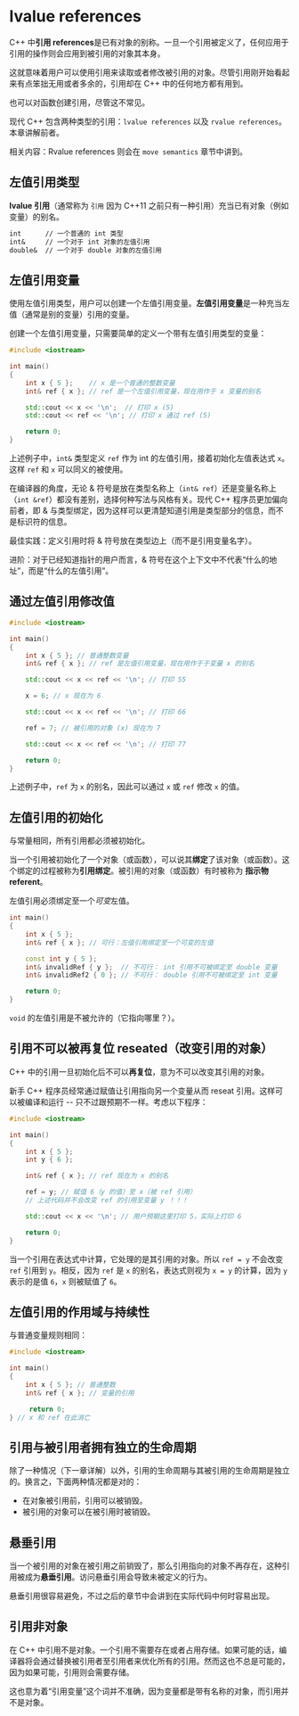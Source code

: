 # lvalue references

C++ 中**引用 references**是已有对象的别称。一旦一个引用被定义了，任何应用于引用的操作则会应用到被引用的对象其本身。

这就意味着用户可以使用引用来读取或者修改被引用的对象。尽管引用刚开始看起来有点笨拙无用或者多余的，引用却在 C++ 中的任何地方都有用到。

也可以对函数创建引用，尽管这不常见。

现代 C++ 包含两种类型的引用：`lvalue references` 以及 `rvalue references`。本章讲解前者。

相关内容：Rvalue references 则会在 `move semantics` 章节中讲到。

## 左值引用类型

**lvalue 引用**（通常称为 `引用` 因为 C++11 之前只有一种引用）充当已有对象（例如变量）的别名。

```txt
int      // 一个普通的 int 类型
int&     // 一个对于 int 对象的左值引用
double&  // 一个对于 double 对象的左值引用
```

## 左值引用变量

使用左值引用类型，用户可以创建一个左值引用变量。**左值引用变量**是一种充当左值（通常是别的变量）引用的变量。

创建一个左值引用变量，只需要简单的定义一个带有左值引用类型的变量：

```cpp
#include <iostream>

int main()
{
    int x { 5 };    // x 是一个普通的整数变量
    int& ref { x }; // ref 是一个左值引用变量，现在用作于 x 变量的别名

    std::cout << x << '\n';  // 打印 x (5)
    std::cout << ref << '\n'; // 打印 x 通过 ref (5)

    return 0;
}
```

上述例子中，`int&` 类型定义 `ref` 作为 int 的左值引用，接着初始化左值表达式 `x`。这样 `ref` 和 `x` 可以同义的被使用。

在编译器的角度，无论 & 符号是放在类型名称上（`int& ref`）还是变量名称上（`int &ref`）都没有差别，选择何种写法与风格有关。现代 C++ 程序员更加偏向前者，即 & 与类型绑定，因为这样可以更清楚知道引用是类型部分的信息，而不是标识符的信息。

最佳实践：定义引用时将 & 符号放在类型边上（而不是引用变量名字）。

进阶：对于已经知道指针的用户而言，& 符号在这个上下文中不代表“什么的地址”，而是“什么的左值引用”。

## 通过左值引用修改值

```cpp
#include <iostream>

int main()
{
    int x { 5 }; // 普通整数变量
    int& ref { x }; // ref 是左值引用变量，现在用作于于变量 x 的别名

    std::cout << x << ref << '\n'; // 打印 55

    x = 6; // x 现在为 6

    std::cout << x << ref << '\n'; // 打印 66

    ref = 7; // 被引用的对象 (x) 现在为 7

    std::cout << x << ref << '\n'; // 打印 77

    return 0;
}
```

上述例子中，`ref` 为 `x` 的别名，因此可以通过 `x` 或 `ref` 修改 `x` 的值。

## 左值引用的初始化

与常量相同，所有引用都必须被初始化。

当一个引用被初始化了一个对象（或函数），可以说其**绑定**了该对象（或函数）。这个绑定的过程被称为**引用绑定**。被引用的对象（或函数）有时被称为 **指示物 referent**。

左值引用必须绑定至一个*可变*左值。

```cpp
int main()
{
    int x { 5 };
    int& ref { x }; // 可行：左值引用绑定至一个可变的左值

    const int y { 5 };
    int& invalidRef { y };  // 不可行： int 引用不可被绑定至 double 变量
    int& invalidRef2 { 0 }; // 不可行： double 引用不可被绑定至 int 变量

    return 0;
}
```

`void` 的左值引用是不被允许的（它指向哪里？）。

## 引用不可以被再复位 reseated（改变引用的对象）

C++ 中的引用一旦初始化后不可以**再复位**，意为不可以改变其引用的对象。

新手 C++ 程序员经常通过赋值让引用指向另一个变量从而 reseat 引用。这样可以被编译和运行 -- 只不过跟预期不一样。考虑以下程序：

```cpp
#include <iostream>

int main()
{
    int x { 5 };
    int y { 6 };

    int& ref { x }; // ref 现在为 x 的别名

    ref = y; // 赋值 6（y 的值）至 x（被 ref 引用）
    // 上述代码并不会改变 ref 的引用至变量 y ！！！

    std::cout << x << '\n'; // 用户预期这里打印 5，实际上打印 6

    return 0;
}
```

当一个引用在表达式中计算，它处理的是其引用的对象。所以 `ref = y` 不会改变 `ref` 引用到 `y`。相反，因为 `ref` 是 `x` 的别名，表达式则视为 `x = y` 的计算，因为 `y` 表示的是值 `6`，`x` 则被赋值了 `6`。

## 左值引用的作用域与持续性

与普通变量规则相同：

```cpp
#include <iostream>

int main()
{
    int x { 5 }; // 普通整数
    int& ref { x }; // 变量的引用

     return 0;
} // x 和 ref 在此消亡
```

## 引用与被引用者拥有独立的生命周期

除了一种情况（下一章详解）以外，引用的生命周期与其被引用的生命周期是独立的。换言之，下面两种情况都是对的：

- 在对象被引用前，引用可以被销毁。
- 被引用的对象可以在被引用时被销毁。

## 悬垂引用

当一个被引用的对象在被引用之前销毁了，那么引用指向的对象不再存在，这种引用被成为**悬垂引用**。访问悬垂引用会导致未被定义的行为。

悬垂引用很容易避免，不过之后的章节中会讲到在实际代码中何时容易出现。

## 引用非对象

在 C++ 中引用不是对象。一个引用不需要存在或者占用存储。如果可能的话，编译器将会通过替换被引用者至引用者来优化所有的引用。然而这也不总是可能的，因为如果可能，引用则会需要存储。

这也意为着“引用变量”这个词并不准确，因为变量都是带有名称的对象，而引用并不是对象。
